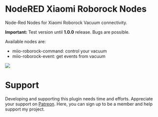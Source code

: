 # NodeRED Xiaomi Roborock Nodes

Node-Red Nodes for Xiaomi Roborock Vacuum connectivity.

<b>Important:</b> Test version until <b>1.0.0</b> release. Bugs are possible.

Available nodes are:
* miio-roborock-command: control your vacuum
* miio-roborock-event: get events from vacuum

<img src="https://github.com/andreypopov/node-red-contrib-miio-roborock/blob/master/readme/1.png?raw=true">



# Support
Developing and supporting this plugin needs time and efforts. Appreciate your support on [Patreon](https://www.patreon.com/bePatron?u=12661781). Here, you can sign up to be a member and help support my project.

